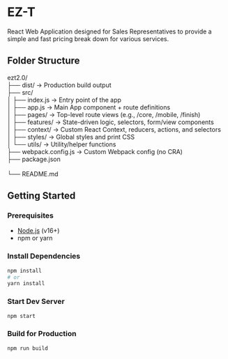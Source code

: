 # EZ-T

React Web Application designed for Sales Representatives to provide a simple and fast pricing break down for various services.

## Folder Structure

ezt2.0/ <br>
├── dist/               → Production build output  <br>
├── src/ <br>
│   ├── index.js        → Entry point of the app  <br>
│   ├── app.js          → Main App component + route definitions  <br>
│   ├── pages/          → Top-level route views (e.g., /core, /mobile, /finish)  <br>
│   ├── features/       → State-driven logic, selectors, form/view components  <br>
│   ├── context/        → Custom React Context, reducers, actions, and selectors  <br>
│   ├── styles/         → Global styles and print CSS  <br>
│   └── utils/          → Utility/helper functions  <br>
├── webpack.config.js   → Custom Webpack config (no CRA)  <br>
├── package.json    <br>      
└── README.md  <br>

## Getting Started

### Prerequisites

- [Node.js](https://nodejs.org/) (v16+)
- npm or yarn

### Install Dependencies

```bash
npm install
# or
yarn install
```
### Start Dev Server

```bash
npm start
```

### Build for Production

```bash
npm run build
```